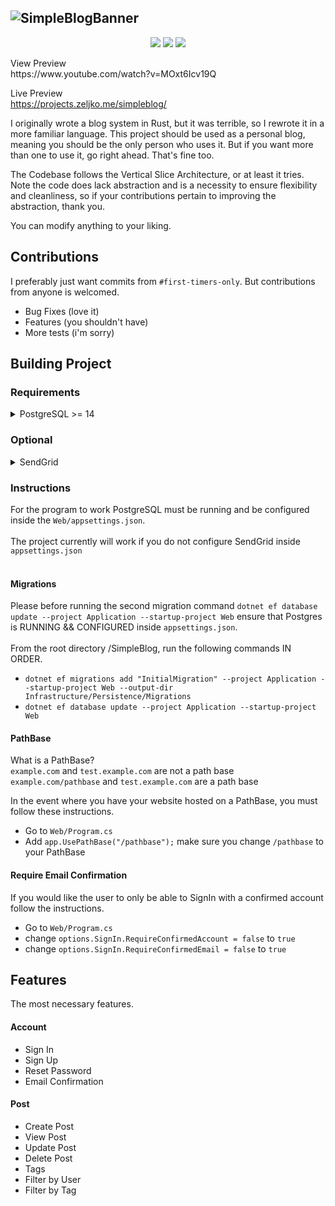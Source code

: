 ![SimpleBlogBanner](https://github.com/okjlez/SimpleBlog/blob/master/Web/blob/ReadMeLogo.png?raw=true)
----------------------------------------------------------------
<p align="center">
  <img src="https://img.shields.io/codacy/grade/75a7625558db465cbdf9943b45ee345a"/>
  <img src="https://img.shields.io/github/commit-activity/m/okjlez/simpleblog?color=ff69b4"/>
  <img src="https://img.shields.io/github/repo-size/okjlez/simpleblog"/>
</p>
View Preview<br>
https://www.youtube.com/watch?v=MOxt6Icv19Q

Live Preview<br>
https://projects.zeljko.me/simpleblog/

I originally wrote a blog system in Rust, but it was terrible, so I rewrote it in a more familiar language. 
This project should be used as a personal blog, meaning you should be the only person who uses it. But if you want
more than one to use it, go right ahead. That's fine too.

The Codebase follows the Vertical Slice Architecture, or at least it tries. Note the code does lack abstraction
and is a necessity to ensure flexibility and cleanliness, so if your contributions pertain to improving
the abstraction, thank you.

You can modify anything to your liking. 

## Contributions
I preferably just want commits from `#first-timers-only`. But contributions from anyone is welcomed.
* Bug Fixes (love it)
* Features (you shouldn't have)
* More tests (i'm sorry)

## Building Project
### Requirements
<details>
<summary>PostgreSQL >= 14 </summary>
</details>

### Optional
<details>
<summary>SendGrid</summary>
</details>

### Instructions
For the program to work PostgreSQL must be running and be configured inside the `Web/appsettings.json`. 
<br><br>
The project currently will work if you do not configure SendGrid inside `appsettings.json`
<br><br>

#### Migrations
Please before running the second migration command `dotnet ef database update --project Application --startup-project Web`
ensure that Postgres is RUNNING && CONFIGURED inside `appsettings.json`.
<br><br>
From the root directory /SimpleBlog, run the following commands IN ORDER.
* `dotnet ef migrations add "InitialMigration" --project Application --startup-project Web --output-dir Infrastructure/Persistence/Migrations`
* `dotnet ef database update --project Application --startup-project Web`

#### PathBase
What is a PathBase?<br>
`example.com` and `test.example.com` are not a path base <br>
`example.com/pathbase` and `test.example.com` are a path base <br>

In the event where you have your website hosted on a PathBase, you must follow these instructions.
* Go to `Web/Program.cs`
* Add `app.UsePathBase("/pathbase");` make sure you change `/pathbase` to your PathBase

#### Require Email Confirmation
If you would like the user to only be able to SignIn with a confirmed account follow the instructions.
* Go to `Web/Program.cs`
* change `options.SignIn.RequireConfirmedAccount = false` to `true`
* change `options.SignIn.RequireConfirmedEmail = false` to `true`

## Features
The most necessary features.
#### Account
* Sign In
* Sign Up
* Reset Password
* Email Confirmation

#### Post
* Create Post
* View Post
* Update Post
* Delete Post
* Tags
* Filter by User
* Filter by Tag
